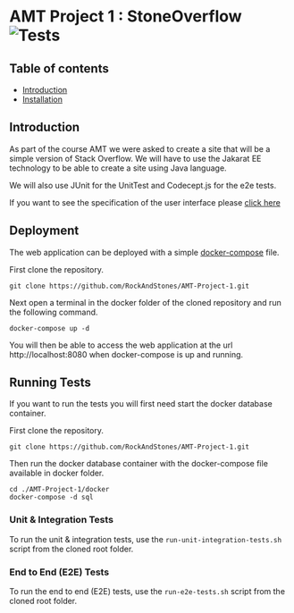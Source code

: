 # AMT Project 1 : StoneOverflow <img src="https://github.com/RockAndStones/AMT-Project-1/workflows/MVN%20&%20E2E%20Tests/badge.svg?branch=dev" alt="Tests">

## Table of contents
- [Introduction](#Introduction)  
- [Installation](#Installation)

## Introduction
As part of the course AMT we were asked to create a site that will be a simple version of Stack Overflow. We will have to use the Jakarat EE technology to be able to create a site using Java language.

We will also use JUnit for the UnitTest and Codecept.js for the e2e tests.

If you want to see the specification of the user interface please [click here](https://docs.google.com/document/d/1DSahosKDQq_0yjQDg7r0EOaPcs6QhwXc7yyWqTjHFSo/edit?usp=sharing)

## Deployment
The web application can be deployed with a simple [docker-compose](./docker/docker-compose.yml) file.

First clone the repository.
```
git clone https://github.com/RockAndStones/AMT-Project-1.git
```
Next open a terminal in the docker folder of the cloned repository and run the following command. 
```
docker-compose up -d
```
You will then be able to access the web application at the url http://localhost:8080 when docker-compose is up and running.

## Running Tests
If you want to run the tests you will first need start the docker database container.

First clone the repository.
```
git clone https://github.com/RockAndStones/AMT-Project-1.git
```
Then run the docker database container with the docker-compose file available in docker folder.
```
cd ./AMT-Project-1/docker
docker-compose -d sql
```
### Unit & Integration Tests
To run the unit & integration tests, use the `run-unit-integration-tests.sh` script from the cloned root folder.
### End to End (E2E) Tests
To run the end to end (E2E) tests, use the `run-e2e-tests.sh` script from the cloned root folder.
